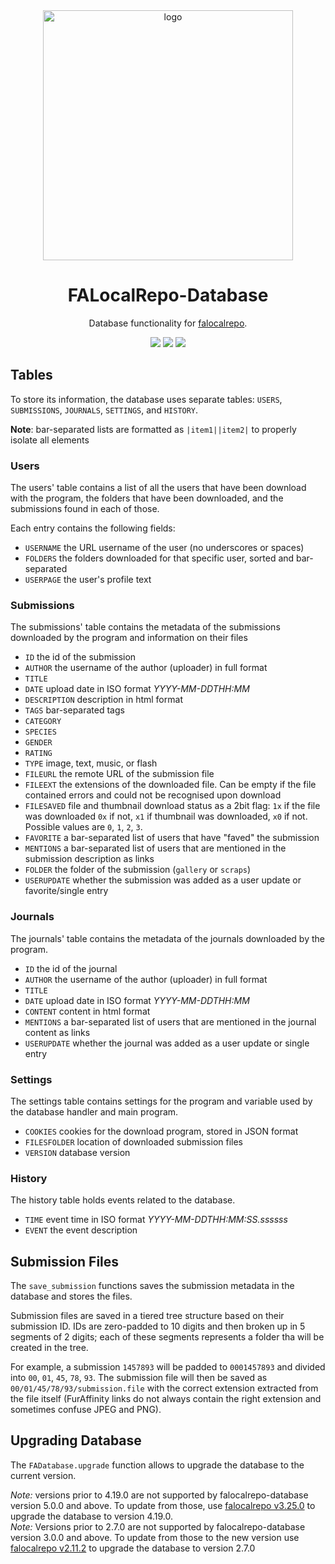 <div align="center">

<img alt="logo" width="400" src="https://gitlab.com/uploads/-/system/project/avatar/21307565/logo.png">

# FALocalRepo-Database

Database functionality for [falocalrepo](https://pypi.org/project/falocalrepo).

[![](https://img.shields.io/github/v/tag/FurryCoders/falocalrepo-database?label=github&sort=date&logo=github&color=blue)](https://github.com/FurryCoders/falocalrepo-database)
[![](https://img.shields.io/pypi/v/falocalrepo-database?logo=pypi)](https://pypi.org/project/falocalrepo-database/)
[![](https://img.shields.io/pypi/pyversions/falocalrepo-database?logo=Python)](https://www.python.org)

</div>

## Tables

To store its information, the database uses separate tables: `USERS`, `SUBMISSIONS`, `JOURNALS`, `SETTINGS`,
and `HISTORY`.

**Note**: bar-separated lists are formatted as `|item1||item2|` to properly isolate all elements

### Users

The users' table contains a list of all the users that have been download with the program, the folders that have been
downloaded, and the submissions found in each of those.

Each entry contains the following fields:

* `USERNAME` the URL username of the user (no underscores or spaces)
* `FOLDERS` the folders downloaded for that specific user, sorted and bar-separated
* `USERPAGE` the user's profile text

### Submissions

The submissions' table contains the metadata of the submissions downloaded by the program and information on their files

* `ID` the id of the submission
* `AUTHOR` the username of the author (uploader) in full format
* `TITLE`
* `DATE` upload date in ISO format _YYYY-MM-DDTHH:MM_
* `DESCRIPTION` description in html format
* `TAGS` bar-separated tags
* `CATEGORY`
* `SPECIES`
* `GENDER`
* `RATING`
* `TYPE` image, text, music, or flash
* `FILEURL` the remote URL of the submission file
* `FILEEXT` the extensions of the downloaded file. Can be empty if the file contained errors and could not be recognised
  upon download
* `FILESAVED` file and thumbnail download status as a 2bit flag: `1x` if the file was downloaded `0x` if not, `x1` if
  thumbnail was downloaded, `x0` if not. Possible values are `0`, `1`, `2`, `3`.
* `FAVORITE` a bar-separated list of users that have "faved" the submission
* `MENTIONS` a bar-separated list of users that are mentioned in the submission description as links
* `FOLDER` the folder of the submission (`gallery` or `scraps`)
* `USERUPDATE` whether the submission was added as a user update or favorite/single entry

### Journals

The journals' table contains the metadata of the journals downloaded by the program.

* `ID` the id of the journal
* `AUTHOR` the username of the author (uploader) in full format
* `TITLE`
* `DATE` upload date in ISO format _YYYY-MM-DDTHH:MM_
* `CONTENT` content in html format
* `MENTIONS` a bar-separated list of users that are mentioned in the journal content as links
* `USERUPDATE` whether the journal was added as a user update or single entry

### Settings

The settings table contains settings for the program and variable used by the database handler and main program.

* `COOKIES` cookies for the download program, stored in JSON format
* `FILESFOLDER` location of downloaded submission files
* `VERSION` database version

### History

The history table holds events related to the database.

* `TIME` event time in ISO format _YYYY-MM-DDTHH:MM:SS.ssssss_
* `EVENT` the event description

## Submission Files

The `save_submission` functions saves the submission metadata in the database and stores the files.

Submission files are saved in a tiered tree structure based on their submission ID. IDs are zero-padded to 10 digits and
then broken up in 5 segments of 2 digits; each of these segments represents a folder tha will be created in the tree.

For example, a submission `1457893` will be padded to `0001457893` and divided into `00`, `01`, `45`, `78`, `93`. The
submission file will then be saved as `00/01/45/78/93/submission.file` with the correct extension extracted from the
file itself (FurAffinity links do not always contain the right extension and sometimes confuse JPEG and PNG).

## Upgrading Database

The `FADatabase.upgrade` function allows to upgrade the database to the current version.

_Note:_ versions prior to 4.19.0 are not supported by falocalrepo-database version 5.0.0 and above. To update from
those, use [falocalrepo v3.25.0](https://pypi.org/project/falocalrepo/v3.25.0) to upgrade the database to version
4.19.0.<br/>
_Note:_ Versions prior to 2.7.0 are not supported by falocalrepo-database version 3.0.0 and above. To update from those
to the new version use [falocalrepo v2.11.2](https://github.com/FurryCoders/FALocalRepo/releases/tag/v2.11.2) to upgrade
the database to version 2.7.0
